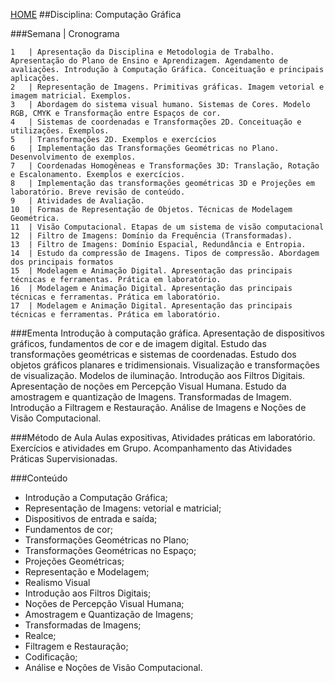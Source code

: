 [HOME](https://github.com/lucastafarelbs/Ensino-Superior-de-Informatica-GRATUITO) 
##Disciplina: Computação Gráfica

###Semana | Cronograma
```
1	| Apresentação da Disciplina e Metodologia de Trabalho. Apresentação do Plano de Ensino e Aprendizagem. Agendamento de avaliações. Introdução à Computação Gráfica. Conceituação e principais aplicações.
2	| Representação de Imagens. Primitivas gráficas. Imagem vetorial e imagem matricial. Exemplos.
3	| Abordagem do sistema visual humano. Sistemas de Cores. Modelo RGB, CMYK e Transformação entre Espaços de cor.
4	| Sistemas de coordenadas e Transformações 2D. Conceituação e utilizações. Exemplos.
5	| Transformações 2D. Exemplos e exercícios
6	| Implementação das Transformações Geométricas no Plano. Desenvolvimento de exemplos.
7	| Coordenadas Homogêneas e Transformações 3D: Translação, Rotação e Escalonamento. Exemplos e exercícios.
8	| Implementação das transformações geométricas 3D e Projeções em laboratório. Breve revisão de conteúdo.
9	| Atividades de Avaliação.
10	| Formas de Representação de Objetos. Técnicas de Modelagem Geométrica.
11	| Visão Computacional. Etapas de um sistema de visão computacional
12	| Filtro de Imagens: Domínio da Frequência (Transformadas).
13	| Filtro de Imagens: Domínio Espacial, Redundância e Entropia.
14	| Estudo da compressão de Imagens. Tipos de compressão. Abordagem dos principais formatos
15	| Modelagem e Animação Digital. Apresentação das principais técnicas e ferramentas. Prática em laboratório.
16	| Modelagem e Animação Digital. Apresentação das principais técnicas e ferramentas. Prática em laboratório.
17	| Modelagem e Animação Digital. Apresentação das principais técnicas e ferramentas. Prática em laboratório.

```
###Ementa
Introdução à computação gráfica. Apresentação de dispositivos gráficos, fundamentos de cor e de imagem digital. Estudo das transformações geométricas e sistemas de coordenadas. Estudo dos objetos gráficos planares e tridimensionais. Visualização e transformações de visualização. Modelos de iluminação. Introdução aos Filtros Digitais. Apresentação de noções em Percepção Visual Humana. Estudo da amostragem e quantização de Imagens. Transformadas de Imagem. Introdução a Filtragem e Restauração. Análise de Imagens e Noções de Visão Computacional.

###Método de Aula
Aulas expositivas, Atividades práticas em laboratório. Exercícios e atividades em Grupo. Acompanhamento das Atividades Práticas Supervisionadas.

###Conteúdo
- Introdução a Computação Gráfica;
- Representação de Imagens: vetorial e matricial;
- Dispositivos de entrada e saída;
- Fundamentos de cor;
- Transformações Geométricas no Plano;
- Transformações Geométricas no Espaço;
- Projeções Geométricas;
- Representação e Modelagem;
- Realismo Visual
- Introdução aos Filtros Digitais;
- Noções de Percepção Visual Humana;
- Amostragem e Quantização de Imagens;
- Transformadas de Imagens;
- Realce;
- Filtragem e Restauração;
- Codificação;
- Análise e Noções de Visão Computacional.
